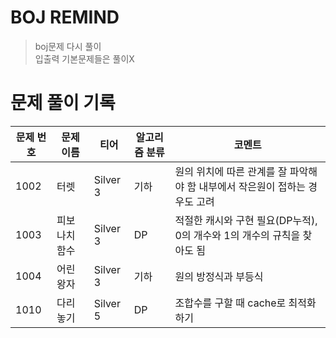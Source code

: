 # BOJ REMIND
 >boj문제 다시 풀이 <br />
 >입출력 기본문제들은 풀이X

# 문제 풀이 기록

| 문제 번호 | 문제 이름 | 티어 | 알고리즘 분류          | 코멘트                                                     |
|-----------|----------|-----------|------------------------|------------------------------------------------------------|
| 1002 | 터렛 | Silver 3 | 기하 | 원의 위치에 따른 관계를 잘 파악해야 함 내부에서 작은원이 접하는 경우도 고려 |
| 1003 | 피보나치함수 |Silver 3 | DP |적절한 캐시와 구현 필요(DP누적), 0의 개수와 1의 개수의 규칙을 찾아도 됨|
| 1004 | 어린 왕자 |Silver 3 | 기하 | 원의 방정식과 부등식 |
| 1010 | 다리놓기 |Silver 5 | DP | 조합수를 구할 때 cache로 최적화 하기 |

